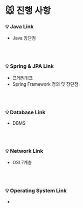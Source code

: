 # 🐭 진행 사항

### 💡 Java Link
- Java 장단점 

<br><br>
### 💡 Spring & JPA Link
- 프레임워크
- Spring Framework 정의 및 장단점

<br><br>
### 💡 Database Link
- DBMS

<br><br>
### 💡 Network Link
- OSI 7계층

<br><br>
### 💡 Operating System Link
- 
